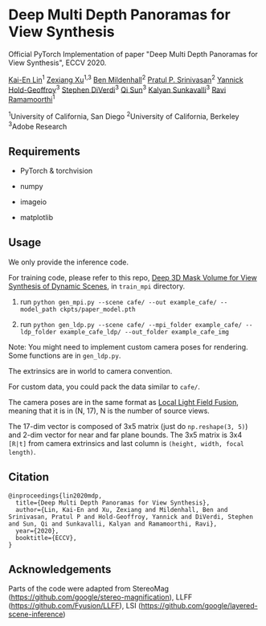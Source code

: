 # Deep Multi Depth Panoramas for View Synthesis

Official PyTorch Implementation of paper "Deep Multi Depth Panoramas for View Synthesis", ECCV 2020.


[Kai-En Lin](https://cseweb.ucsd.edu/~k2lin/)<sup>1</sup> 	[Zexiang Xu](https://cseweb.ucsd.edu/~zex014/)<sup>1,3</sup> 	[Ben Mildenhall](https://bmild.github.io/)<sup>2</sup> 	[Pratul P. Srinivasan](https://pratulsrinivasan.github.io/)<sup>2</sup>
[Yannick Hold-Geoffroy](https://yannickhold.com/)<sup>3</sup> 	[Stephen DiVerdi](https://www.stephendiverdi.com/)<sup>3</sup> 	[Qi Sun](https://qisun.me/)<sup>3</sup> 	[Kalyan Sunkavalli](http://www.kalyans.org/)<sup>3</sup> 	[Ravi Ramamoorthi](https://cseweb.ucsd.edu/~ravir/)<sup>1</sup>

<sup>1</sup>University of California, San Diego 	<sup>2</sup>University of California, Berkeley 	<sup>3</sup>Adobe Research

## Requirements

* PyTorch & torchvision

* numpy

* imageio

* matplotlib

## Usage

We only provide the inference code.

For training code, please refer to this repo, [Deep 3D Mask Volume for View Synthesis of Dynamic Scenes](https://github.com/ken2576/deep-3dmask), in `train_mpi` directory.

1. run ```python gen_mpi.py --scene cafe/ --out example_cafe/ --model_path ckpts/paper_model.pth ```

2. run ```python gen_ldp.py --scene cafe/ --mpi_folder example_cafe/ --ldp_folder example_cafe_ldp/ --out_folder example_cafe_img```

Note:
You might need to implement custom camera poses for rendering. Some functions are in ```gen_ldp.py```.

The extrinsics are in world to camera convention.

For custom data, you could pack the data similar to ```cafe/```.

The camera poses are in the same format as [Local Light Field Fusion](https://github.com/Fyusion/LLFF), meaning that it is in (N, 17), N is the number of source views.

The 17-dim vector is composed of 3x5 matrix (just do ```np.reshape(3, 5)```) and 2-dim vector for near and far plane bounds.
The 3x5 matrix is 3x4 `[R|t]` from camera extrinsics and last column is `(height, width, focal length)`.


## Citation

```
@inproceedings{lin2020mdp,
  title={Deep Multi Depth Panoramas for View Synthesis},
  author={Lin, Kai-En and Xu, Zexiang and Mildenhall, Ben and Srinivasan, Pratul P and Hold-Geoffroy, Yannick and DiVerdi, Stephen and Sun, Qi and Sunkavalli, Kalyan and Ramamoorthi, Ravi},
  year={2020},
  booktitle={ECCV},
}
```

## Acknowledgements

Parts of the code were adapted from StereoMag (https://github.com/google/stereo-magnification), LLFF (https://github.com/Fyusion/LLFF), LSI (https://github.com/google/layered-scene-inference)

